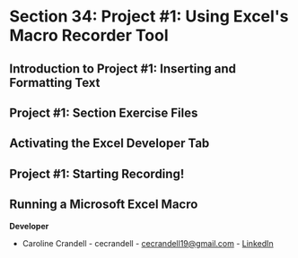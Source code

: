# Section 34: Project #1: Using Excel's Macro Recorder Tool

## Introduction to Project #1: Inserting and Formatting Text

## Project #1: Section Exercise Files

## Activating the Excel Developer Tab

## Project #1: Starting Recording!

## Running a Microsoft Excel Macro

**Developer**

- Caroline Crandell - cecrandell - cecrandell19@gmail.com - [LinkedIn](https://www.linkedin.com/in/carolinecrandell/)
